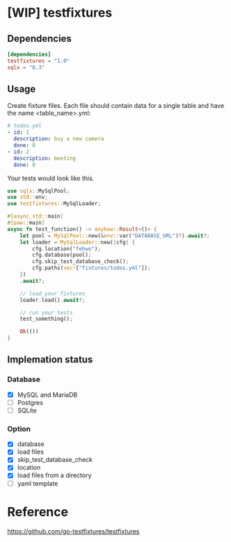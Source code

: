 # [WIP] testfixtures

## Dependencies

```toml
[dependencies]
testfixtures = "1.0"
sqlx = "0.3"
```

## Usage

Create fixture files. Each file should contain data for a single table and have the name <table_name>.yml:

```yml
# todos.yml
- id: 1
  description: buy a new camera
  done: 0
- id: 2
  description: meeting
  done: 0
```

Your tests would look like this.

```rust
use sqlx::MySqlPool;
use std::env;
use testfixtures::MySqlLoader;

#[async_std::main]
#[paw::main]
async fn test_function() -> anyhow::Result<()> {
    let pool = MySqlPool::new(&env::var("DATABASE_URL")?).await?;
    let loader = MySqlLoader::new(|cfg| {
        cfg.location("fehwo");
        cfg.database(pool);
        cfg.skip_test_database_check();
        cfg.paths(vec!["fixtures/todos.yml"]);
    })
    .await?;

    // load your fixtures
    loader.load().await?;

    // run your tests
    test_something();

    Ok(())
}

```

## Implemation status
### Database
- [x] MySQL and MariaDB
- [ ] Postgres
- [ ] SQLite

### Option
- [x] database
- [x] load files
- [x] skip_test_database_check
- [x] location
- [x] load files from a directory
- [ ] yaml template

# Reference
https://github.com/go-testfixtures/testfixtures
